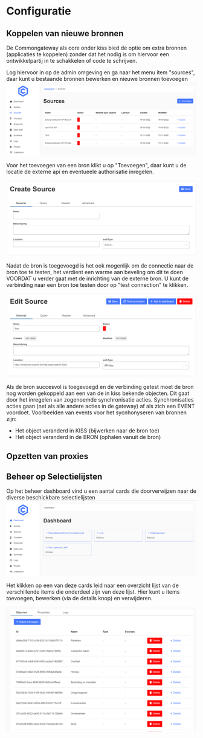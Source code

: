 # Configuratie



## Koppelen van nieuwe bronnen
De Commongateway als core onder kiss bied de optie om extra bronnen (applicaties te koppelen) zonder dat het nodig is om hiervoor een ontwikkelpartij in te schakkelen of code te schrijven.

Log hiervoor in op de admin omgeving en ga naar het menu item "sources", daar kunt u bestaande bronnen bewerken en nieuwe bronnen toevoegen
![img_2.png](img_2.png)

Voor het toevoegen van een bron klikt u op "Toevoegen", daar kunt u de locatie de externe api en eventueele authorisatie inregelen.

![img_3.png](img_3.png)

Nadat de bron is toegevoegd is het ook mogenlijk om de connectie naar de bron toe te testen, het verdient een warme aan beveling om dit te doen VOORDAT u verder gaat met de inrichting van de externe bron. U kunt de verbinding naar een bron toe testen door op "test connection" te klikken.

![img_4.png](img_4.png)

Als de bron succesvol is toegevoegd en de verbinding getest moet de bron nog worden gekoppeld aan een van de in kiss bekende objecten. Dit gaat door het inregelen van zogenoemde synchronisatie acties. Synchronisaties acties gaan (net als alle andere acties in de gateway) af als zich een EVENT voordoet. Voorbeelden van events voor het sycnhonyseren van bronnen zijn:
- Het object veranderd in KISS (bijwerken naar de bron toe)
- Het object veranderd in de BRON (ophalen vanuit de bron)

## Opzetten van proxies


## Beheer op Selectielijsten
Op het beheer dashboard vind u een aantal cards die doorverwijzen naar de diverse beschickbare selectielijsten
![img.png](img.png)

Het klikken op een van deze cards leid naar een overzicht lijst van de verschillende items die onderdeel zijn van deze lijst. Hier kunt u items toevoegen, bewerken (via de details knop) en verwijderen.

![img_1.png](img_1.png)